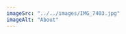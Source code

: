 ```yaml
---
imageSrc: "../../images/IMG_7403.jpg"
imageAlt: "About"
---
```




<!-- Photo by <a href="https://unsplash.com/@charlesdeluvio?utm_source=unsplash&utm_medium=referral&utm_content=creditCopyText" target="_blank" rel="nofollow noopener noreferrer" aria-label="External Link"><u>Ashim Dongol</u></a> -->

